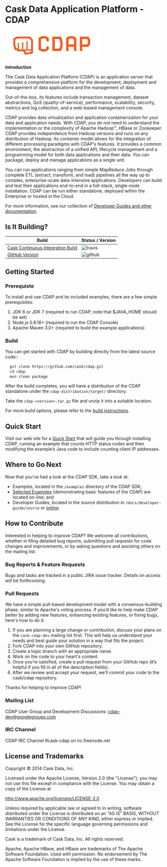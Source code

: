 
# Cask Data Application Platform - CDAP

![CDAP Logo](/docs/developer-guide/source/_images/CDAP.png)

**Introduction**

The Cask Data Application Platform (CDAP) is an application server that provides a
comprehensive platform for the development, deployment and management of data applications 
and the management of data.

Out-of-the-box, its features include transaction management, dataset abstractions, QoS (quality-of-service),
performance, scalability, security, metrics and log collection, and a web-based management console.

CDAP provides data virtualization and application containerization for your data and application
needs. With CDAP, you do not need to understand the implementation or the complexity of Apache 
Hadoop&trade;, HBase or Zookeeper. CDAP provides independence from Hadoop versions and runs on any 
distribution of Hadoop. Its container model allows for the integration of different processing 
paradigms with CDAP's features. It provides a common environment, the abstraction of a unified API, 
lifecycle management and a programming model for both data applications and their data. You can package, 
deploy and manage applications as a single unit.

You can run applications ranging from simple MapReduce Jobs through complete ETL (extract, transform, and load) 
pipelines all the way up to complex, enterprise-scale data-intensive applications. 
Developers can build and test their applications end-to-end in a full-stack, single-node
installation. CDAP can be run either standalone, deployed within the Enterprise or hosted in the Cloud.

For more information, see our collection of 
[Developer Guides and other documentation](http://docs.cask.co/cdap/current/index.html).

## Is It Building?

Build                                                                    | Status / Version
-------------------------------------------------------------------------|-----------------
[Cask Continuous Integration Build](https://builds.cask.co/browse/CDAP-DUT) | ![travis](https://builds.cask.co/plugins/servlet/buildStatusImage/CDAP-DUT)
[GitHub Version](https://github.com/caskdata/cdap/releases/latest)         | ![github](http://img.shields.io/github/release/caskdata/cdap.svg)


## Getting Started

### Prerequiste

To install and use CDAP and its included examples, there are a few simple prerequisites:

  1. JDK 6 or JDK 7 (required to run CDAP; note that $JAVA_HOME should be set)
  2. Node.js 0.8.16+ (required to run the CDAP Console)
  3. Apache Maven 3.0+ (required to build the example applications)
  
### Build

You can get started with CDAP by building directly from the latest source code::

```
  git clone https://github.com/cask/cdap.git
  cd cdap
  mvn clean package
```

After the build completes, you will have a distribution of the CDAP standalone under the
`cdap-distribution/target/` directory.  

Take the `cdap-<version>.tar.gz` file and unzip it into a suitable location.

For more build options, please refer to the [build instructions](BUILD.md).

## Quick Start

Visit our web site for a [Quick Start](http://docs.cask.co/cdap/current/quickstart.html)
that will guide you through installing CDAP, running an example that counts HTTP status codes and then
modifying the example’s Java code to include counting client IP addresses.  


## Where to Go Next

Now that you've had a look at the CDAP SDK, take a look at:

- Examples, located in the `/examples` directory of the CDAP SDK;
- [Selected Examples](http://docs.cask.co/cdap/current/examples.html) 
  (demonstrating basic features of the CDAP) are located on-line; and
- Developer Guides, located in the source distribution in `/docs/developer-guide/source`
  or [online](http://docs.cask.co/cdap/current/index.html).


## How to Contribute

Interested in helping to improve CDAP? We welcome all contributions, whether in filing detailed
bug reports, submitting pull requests for code changes and improvements, or by asking questions and
assisting others on the mailing list.

### Bug Reports & Feature Requests

Bugs and tasks are tracked in a public JIRA issue tracker. Details on access will be forthcoming.

### Pull Requests

We have a simple pull-based development model with a consensus-building phase, similar to Apache's
voting process. If you’d like to help make CDAP better by adding new features, enhancing existing
features, or fixing bugs, here's how to do it:

1. If you are planning a large change or contribution, discuss your plans on the `cask-cdap-dev`
   mailing list first.  This will help us understand your needs and best guide your solution in a
   way that fits the project.
2. Fork CDAP into your own GitHub repository.
3. Create a topic branch with an appropriate name.
4. Work on the code to your heart's content.
5. Once you’re satisfied, create a pull request from your GitHub repo (it’s helpful if you fill in
   all of the description fields).
6. After we review and accept your request, we’ll commit your code to the cask/cdap
   repository.

Thanks for helping to improve CDAP!

### Mailing List

CDAP User Group and Development Discussions: 
[cdap-dev@googlegroups.com](https://groups.google.com/d/forum/cdap-dev)

### IRC Channel

CDAP IRC Channel #cask-cdap on irc.freenode.net


## License and Trademarks

Copyright © 2014 Cask Data, Inc.

Licensed under the Apache License, Version 2.0 (the "License"); you may not use this file except
in compliance with the License. You may obtain a copy of the License at

http://www.apache.org/licenses/LICENSE-2.0

Unless required by applicable law or agreed to in writing, software distributed under the 
License is distributed on an "AS IS" BASIS, WITHOUT WARRANTIES OR CONDITIONS OF ANY KIND, 
either express or implied. See the License for the specific language governing permissions 
and limitations under the License.

Cask is a trademark of Cask Data, Inc. All rights reserved.

Apache, Apache HBase, and HBase are trademarks of The Apache Software Foundation. Used with
permission. No endorsement by The Apache Software Foundation is implied by the use of these marks.

